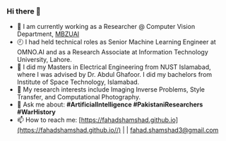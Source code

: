 ### Hi there 👋

<!--
**fahadshamshad/fahadshamshad** is a ✨ _special_ ✨ repository because its `README.md` (this file) appears on your GitHub profile.

-->
- 🔭 I am currently working as a Researcher @ Computer Vision Department, [MBZUAI](https://mbzuai.ac.ae/)
- 🕘 I had held technical roles as Senior Machine Learning Engineer at OMNO.AI and as a Research Associate at Information Technology University, Lahore.
- 🥇 I did my Masters in Electrical Engineering from NUST Islamabad, where I was advised by Dr. Abdul Ghafoor. I did my bachelors from Institute of Space Technology, Islamabad.
- 🌱 My research interests include Imaging Inverse Problems, Style Transfer, and Computational Photography.
- 💬 Ask me about: **#ArtificialIntelligence #PakistaniResearchers #WarHistory**
- 📫 How to reach me: [https://fahadshamshad.github.io](https://fahadshamshad.github.io//) | | fahad.shamshad3@gmail.com
